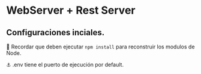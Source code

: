 # WebServer + Rest Server

## Configuraciones inciales.
:hammer: Recordar que deben ejecutar ```npm install``` para reconstruir los modulos de Node.

:anchor: .env tiene el puerto de ejecución por default.
